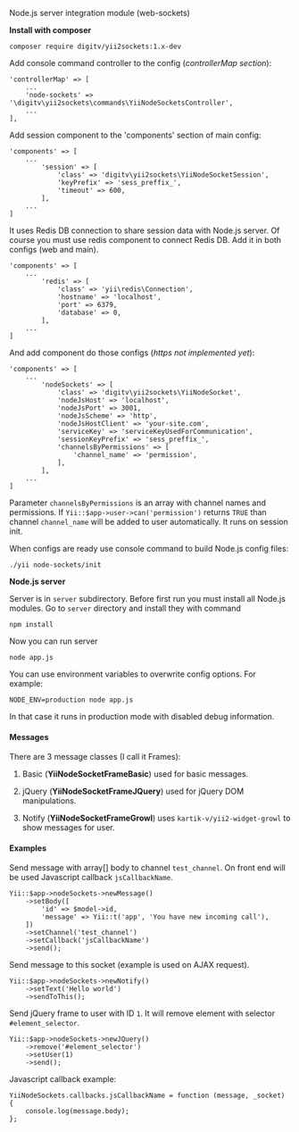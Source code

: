 Node.js server integration module (web-sockets)

**Install with composer**
```
composer require digitv/yii2sockets:1.x-dev
```
Add console command controller to the config (_controllerMap section_):
```
'controllerMap' => [
    ...
    'node-sockets' => '\digitv\yii2sockets\commands\YiiNodeSocketsController',
    ...
],
```
Add session component to the 'components' section of main config:
```
'components' => [
    ...
        'session' => [
            'class' => 'digitv\yii2sockets\YiiNodeSocketSession',
            'keyPrefix' => 'sess_preffix_',
            'timeout' => 600,
        ],
    ...
]
```
It uses Redis DB connection to share session data with Node.js server.
Of course you must use redis component to connect Redis DB. Add it in both configs (web and main).
```
'components' => [
    ...
        'redis' => [
            'class' => 'yii\redis\Connection',
            'hostname' => 'localhost',
            'port' => 6379,
            'database' => 0,
        ],
    ...
]
```
And add component do those configs (_https not implemented yet_):
```
'components' => [
    ...
        'nodeSockets' => [
            'class' => 'digitv\yii2sockets\YiiNodeSocket',
            'nodeJsHost' => 'localhost',
            'nodeJsPort' => 3001,
            'nodeJsScheme' => 'http',
            'nodeJsHostClient' => 'your-site.com',
            'serviceKey' => 'serviceKeyUsedForCommunication',
            'sessionKeyPrefix' => 'sess_preffix_',
            'channelsByPermissions' => [
                'channel_name' => 'permission',
            ],
        ],
    ...
]
```
Parameter `channelsByPermissions` is an array with channel names and permissions.
If `Yii::$app->user->can('permission')` returns `TRUE` than channel `channel_name` will be added to user automatically.
It runs on session init.

When configs are ready use console command to build Node.js config files:
```
./yii node-sockets/init
```

**Node.js server**

Server is in `server` subdirectory. Before first run you must install all Node.js modules. Go to `server` directory and install they with command
```
npm install
```
Now you can run server
```
node app.js
```
You can use environment variables to overwrite config options.
For example:
```
NODE_ENV=production node app.js
```
In that case it runs in production mode with disabled debug information.

#### Messages
There are 3 message classes (I call it Frames):

1. Basic (**YiiNodeSocketFrameBasic**) used for basic messages.

2. jQuery (**YiiNodeSocketFrameJQuery**) used for jQuery DOM manipulations.

3. Notify (**YiiNodeSocketFrameGrowl**) uses `kartik-v/yii2-widget-growl` to show messages for user.

#### Examples
Send message with array[] body to channel `test_channel`. On front end will be used Javascript callback `jsCallbackName`.
```
Yii::$app->nodeSockets->newMessage()
    ->setBody([
        'id' => $model->id,
        'message' => Yii::t('app', 'You have new incoming call'),
    ])
    ->setChannel('test_channel')
    ->setCallback('jsCallbackName')
    ->send();
```
Send message to this socket (example is used on AJAX request).
```
Yii::$app->nodeSockets->newNotify()
    ->setText('Hello world')
    ->sendToThis();
```
Send jQuery frame to user with ID `1`. It will remove element with selector `#element_selector`.
```
Yii::$app->nodeSockets->newJQuery()
    ->remove('#element_selector')
    ->setUser(1)
    ->send();
```
Javascript callback example:
```
YiiNodeSockets.callbacks.jsCallbackName = function (message, _socket) {
    console.log(message.body);
};
```